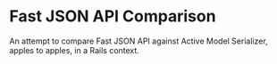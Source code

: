 # Fast JSON API Comparison

An attempt to compare Fast JSON API against Active Model Serializer, apples to apples, in a Rails context.
